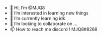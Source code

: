 - 👋 Hi, I’m @MJQ8
- 👀 I’m interested in learning new things
- 🌱 I’m currently learning idk
- 💞️ I’m looking to collaborate on ...
- 📫 How to reach me discord ! MJQ8#8268

<!---
MJQ8/MJQ8 is a ✨ special ✨ repository because its `README.md` (this file) appears on your GitHub profile.
You can click the Preview link to take a look at your changes.
--->
